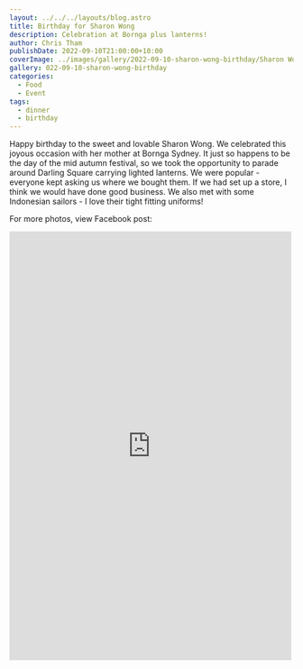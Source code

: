 ```yaml
---
layout: ../../../layouts/blog.astro
title: Birthday for Sharon Wong
description: Celebration at Bornga plus lanterns!
author: Chris Tham
publishDate: 2022-09-10T21:00:00+10:00
coverImage: ../images/gallery/2022-09-10-sharon-wong-birthday/Sharon Wong birthday (5).jpeg
gallery: 022-09-10-sharon-wong-birthday
categories:
  - Food
  - Event
tags:
  - dinner
  - birthday
---
```


Happy birthday to the sweet and lovable Sharon Wong. We celebrated this joyous occasion with her mother at Bornga Sydney. It just so happens to be the day of the mid autumn festival, so we took the opportunity to parade around Darling Square carrying lighted lanterns. We were popular - everyone kept asking us where we bought them. If we had set up a store, I think we would have done good business. We also met with some Indonesian sailors - I love their tight fitting uniforms!

For more photos, view Facebook post:

<iframe src="https://www.facebook.com/plugins/post.php?href=https%3A%2F%2Fwww.facebook.com%2Fchris1.tham%2Fposts%2Fpfbid02GoHfUpNKpg746upaVFgjRe9ycc9KhLQRPss4syRYULJZW1M4HCNiY3b1kQ98c5Fcl&show_text=true&width=500" width="500" height="761" style="border:none;overflow:hidden" scrolling="no" frameborder="0" allowfullscreen="true" allow="autoplay; clipboard-write; encrypted-media; picture-in-picture; web-share"></iframe>
